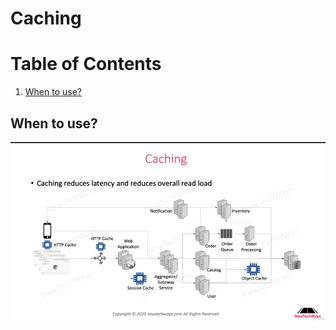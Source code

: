 # Caching

# Table of Contents

1. [When to use?](#When)

## When to use?<a name="When" />

![caching](../../../../assets/images/caching_scalability.png)

